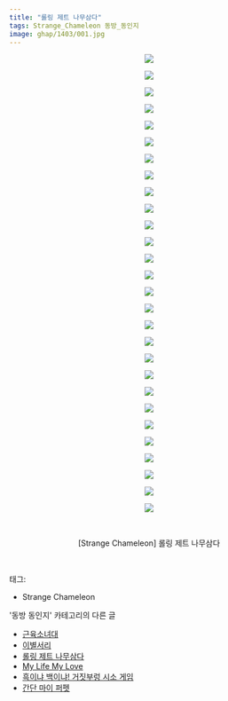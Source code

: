 ```yaml
---
title: "롤링 제트 나무삼다"
tags: Strange_Chameleon 동방_동인지
image: ghap/1403/001.jpg
---
```

<div class="article">
<p style="text-align: center; clear: none; float: none;"><img src="{{ site.nasurl }}/ghap/1403/001.jpg"/></p>
<p style="text-align: center; clear: none; float: none;"><img src="{{ site.nasurl }}/ghap/1403/002.jpg"/></p>
<p style="text-align: center; clear: none; float: none;"><img src="{{ site.nasurl }}/ghap/1403/003.jpg"/></p>
<p style="text-align: center; clear: none; float: none;"><img src="{{ site.nasurl }}/ghap/1403/004.jpg"/></p>
<p style="text-align: center; clear: none; float: none;"><img src="{{ site.nasurl }}/ghap/1403/005.jpg"/></p>
<p style="text-align: center; clear: none; float: none;"><img src="{{ site.nasurl }}/ghap/1403/006.jpg"/></p>
<p style="text-align: center; clear: none; float: none;"><img src="{{ site.nasurl }}/ghap/1403/007.jpg"/></p>
<p style="text-align: center; clear: none; float: none;"><img src="{{ site.nasurl }}/ghap/1403/008.jpg"/></p>
<p style="text-align: center; clear: none; float: none;"><img src="{{ site.nasurl }}/ghap/1403/009.jpg"/></p>
<p style="text-align: center; clear: none; float: none;"><img src="{{ site.nasurl }}/ghap/1403/010.jpg"/></p>
<p style="text-align: center; clear: none; float: none;"><img src="{{ site.nasurl }}/ghap/1403/011.jpg"/></p>
<p style="text-align: center; clear: none; float: none;"><img src="{{ site.nasurl }}/ghap/1403/012.jpg"/></p>
<p style="text-align: center; clear: none; float: none;"><img src="{{ site.nasurl }}/ghap/1403/013.jpg"/></p>
<p style="text-align: center; clear: none; float: none;"><img src="{{ site.nasurl }}/ghap/1403/014.jpg"/></p>
<p style="text-align: center; clear: none; float: none;"><img src="{{ site.nasurl }}/ghap/1403/015.jpg"/></p>
<p style="text-align: center; clear: none; float: none;"><img src="{{ site.nasurl }}/ghap/1403/016.jpg"/></p>
<p style="text-align: center; clear: none; float: none;"><img src="{{ site.nasurl }}/ghap/1403/017.jpg"/></p>
<p style="text-align: center; clear: none; float: none;"><img src="{{ site.nasurl }}/ghap/1403/018.jpg"/></p>
<p style="text-align: center; clear: none; float: none;"><img src="{{ site.nasurl }}/ghap/1403/019.jpg"/></p>
<p style="text-align: center; clear: none; float: none;"><img src="{{ site.nasurl }}/ghap/1403/020.jpg"/></p>
<p style="text-align: center; clear: none; float: none;"><img src="{{ site.nasurl }}/ghap/1403/021.jpg"/></p>
<p style="text-align: center; clear: none; float: none;"><img src="{{ site.nasurl }}/ghap/1403/022.jpg"/></p>
<p style="text-align: center; clear: none; float: none;"><img src="{{ site.nasurl }}/ghap/1403/023.jpg"/></p>
<p style="text-align: center; clear: none; float: none;"><img src="{{ site.nasurl }}/ghap/1403/024.jpg"/></p>
<p style="text-align: center; clear: none; float: none;"><img src="{{ site.nasurl }}/ghap/1403/025.jpg"/></p>
<p style="text-align: center; clear: none; float: none;"><img src="{{ site.nasurl }}/ghap/1403/026.jpg"/></p>
<p style="text-align: center; clear: none; float: none;"><img src="{{ site.nasurl }}/ghap/1403/027.jpg"/></p>
<p style="text-align: center; clear: none; float: none;"><img src="{{ site.nasurl }}/ghap/1403/028.jpg"/></p>
<p style="text-align: center; clear: none; float: none;"><br/></p>
<p style="text-align: center; clear: none; float: none;">[Strange Chameleon] 롤링 제트 나무삼다</p>
<p><br/></p>
</div><div class="tagTrail">
<p>태그: </p>
<ul>
<li>Strange Chameleon</li>
</ul>
</div><div class="another">
<p>'동방 동인지' 카테고리의 다른 글</p>
<ul>
<li><a href="/2016-08-07-ghap_1405">근육소녀대</a></li>
<li><a href="/2016-08-07-ghap_1404">이별서리</a></li>
<li><a href="/2016-08-07-ghap_1403">롤링 제트 나무삼다</a></li>
<li><a href="/2016-08-07-ghap_1402">My Life My Love</a></li>
<li><a href="/2016-08-07-ghap_1401">흑이냐 백이냐! 거짓부렁 시소 게임</a></li>
<li><a href="/2016-08-07-ghap_1400">간단 마이 퍼펫</a></li>
</ul>
</div><div class="cb_module cb_fluid">
<div class="cb_wrt cb_profile">
</div><!-- commentList close -->
</div>